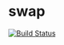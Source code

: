 # swap

[![Build Status](https://cloud.drone.io/api/badges/rolehippie/swap/status.svg)](https://cloud.drone.io/rolehippie/mdadm)
